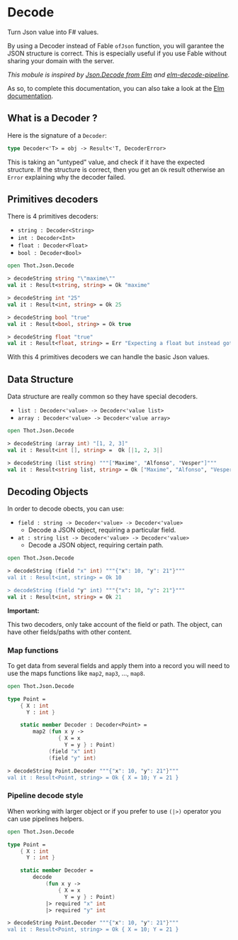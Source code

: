 # Decode

Turn Json value into F# values.

By using a Decoder instead of Fable `ofJson` function, you will garantee the JSON structure is correct.
This is especially useful if you use Fable without sharing your domain with the server.

*This mobule is inspired by [Json.Decode from Elm](http://package.elm-lang.org/packages/elm-lang/core/latest/Json-Decode)
and [elm-decode-pipeline](http://package.elm-lang.org/packages/NoRedInk/elm-decode-pipeline/latest).*

As so, to complete this documentation, you can also take a look at the [Elm documentation](https://guide.elm-lang.org/interop/json.html).

## What is a Decoder ?

Here is the signature of a `Decoder`:

```fsharp
type Decoder<'T> = obj -> Result<'T, DecoderError>
```

This is taking an "untyped" value, and check if it have the expected structure. If the structure is correct,
then you get an `Ok` result otherwise an `Error` explaining why the decoder failed.

## Primitives decoders

There is 4 primitives decoders:

- `string : Decoder<String>`
- `int : Decoder<Int>`
- `float : Decoder<Float>`
- `bool : Decoder<Bool>`

```fsharp
open Thot.Json.Decode

> decodeString string "\"maxime\""
val it : Result<string, string> = Ok "maxime"

> decodeString int "25"
val it : Result<int, string> = Ok 25

> decodeString bool "true"
val it : Result<bool, string> = Ok true

> decodeString float "true"
val it : Result<float, string> = Err "Expecting a float but instead got: true"
```

With this 4 primitives decoders we can handle the basic Json values.

## Data Structure

Data structure are really common so they have special decoders.

- `list : Decoder<'value> -> Decoder<'value list>`
- `array : Decoder<'value> -> Decoder<'value array>`

```fsharp
open Thot.Json.Decode

> decodeString (array int) "[1, 2, 3]"
val it : Result<int [], string> =  Ok [|1, 2, 3|]

> decodeString (list string) """["Maxime", "Alfonso", "Vesper"]"""
val it : Result<string list, string> = Ok ["Maxime", "Alfonso", "Vesper"]
```

## Decoding Objects

In order to decode obects, you can use:

- `field : string -> Decoder<'value> -> Decoder<'value>`
    - Decode a JSON object, requiring a particular field.
- `at : string list -> Decoder<'value> -> Decoder<'value>`
    - Decode a JSON object, requiring certain path.

```fsharp
open Thot.Json.Decode

> decodeString (field "x" int) """{"x": 10, "y": 21"}"""
val it : Result<int, string> = Ok 10

> decodeString (field "y" int) """{"x": 10, "y": 21"}"""
val it : Result<int, string> = Ok 21
```

**Important:**

This two decoders, only take account of the field or path. The object, can have other fields/paths with other content.

### Map functions

To get data from several fields and apply them into a record you will need to use the maps functions
like `map2`, `map3`, ..., `map8`.

```fsharp
open Thot.Json.Decode

type Point =
    { X : int
      Y : int }

    static member Decoder : Decoder<Point> =
        map2 (fun x y ->
                { X = x
                  Y = y } : Point)
             (field "x" int)
             (field "y" int)

> decodeString Point.Decoder """{"x": 10, "y": 21"}"""
val it : Result<Point, string> = Ok { X = 10; Y = 21 }
```

### Pipeline decode style

When working with larger object or if you prefer to use `(|>)` operator you can use pipelines helpers.

```fsharp
open Thot.Json.Decode

type Point =
    { X : int
      Y : int }

    static member Decoder =
        decode
            (fun x y ->
                { X = x
                  Y = y } : Point)
            |> required "x" int
            |> required "y" int

> decodeString Point.Decoder """{"x": 10, "y": 21"}"""
val it : Result<Point, string> = Ok { X = 10; Y = 21 }
```
